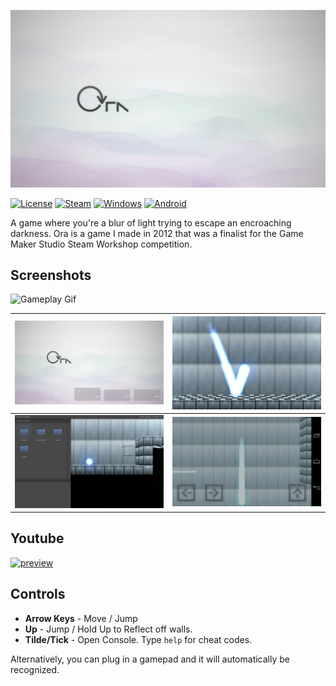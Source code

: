 ![Ora Logo](screenshots/cover.jpg)

[![License][license-img]][license-url]
[![Steam][steam-img]][steam-url]
[![Windows][windows-img]][windows-url]
[![Android][android-img]][android-url]

A game where you're a blur of light trying to escape an encroaching darkness. Ora is a game I made in 2012 that was a finalist for the Game Maker Studio Steam Workshop competition.

## Screenshots

![Gameplay Gif](screenshots/gameplay-animation.gif)

| ![Main Menu](screenshots/menu.png) | ![Gameplay](screenshots/gameplay.png) |
|:-:|:-:|
| ![Editor](screenshots/editor.png) | ![Android App](screenshots/android.png) |

## Youtube

[![preview](http://img.youtube.com/vi/-kXZ0GLl9TQ/0.jpg)](http://www.youtube.com/watch?v=-kXZ0GLl9TQ "Ora Gameplay")

## Controls

- **Arrow Keys** - Move / Jump
- **Up** - Jump / Hold Up to Reflect off walls. 
- **Tilde/Tick** - Open Console. Type `help` for cheat codes.

Alternatively, you can plug in a gamepad and it will automatically be recognized. 

[license-img]: http://img.shields.io/:license-mit-blue.svg?style=flat-square
[license-url]: https://opensource.org/licenses/MIT  
[steam-url]: https://steamcommunity.com/sharedfiles/filedetails/?id=101432890&tscn=1350763601
[steam-img]: https://img.shields.io/badge/steam-workshop-2a2a2a.svg?style=flat-square
[windows-img]: http://img.shields.io/:download-win-03b3fe.svg?style=flat-square
[windows-url]: https://github.com/alaingalvan/ora.gmx/raw/master/builds/windows/ora.exe 
[android-img]: http://img.shields.io/:download-android-a4ca39.svg?style=flat-square
[android-url]: https://github.com/alaingalvan/ora.gmx/raw/master/builds/android/ora.apk